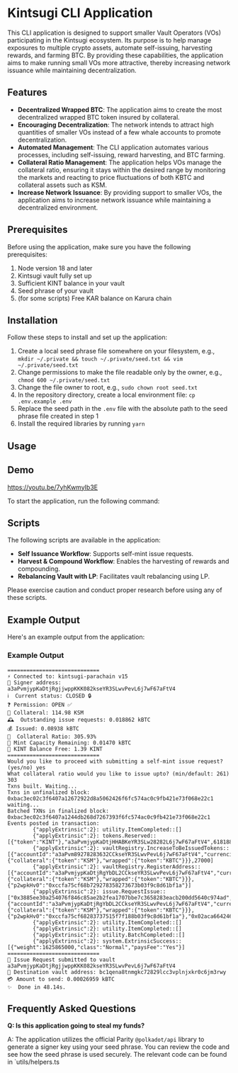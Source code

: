 # Kintsugi CLI Application

This CLI application is designed to support smaller Vault Operators (VOs) participating in the Kintsugi ecosystem. Its purpose is to help manage exposures to multiple crypto assets, automate self-issuing, harvesting rewards, and farming BTC. By providing these capabilities, the application aims to make running small VOs more attractive, thereby increasing network issuance while maintaining decentralization.

## Features

- **Decentralized Wrapped BTC**: The application aims to create the most decentralized wrapped BTC token insured by collateral.
- **Encouraging Decentralization**: The network intends to attract high quantities of smaller VOs instead of a few whale accounts to promote decentralization.
- **Automated Management**: The CLI application automates various processes, including self-issuing, reward harvesting, and BTC farming.
- **Collateral Ratio Management**: The application helps VOs manage the collateral ratio, ensuring it stays within the desired range by monitoring the markets and reacting to price fluctuations of both KBTC and collateral assets such as KSM.
- **Increase Network Issuance**: By providing support to smaller VOs, the application aims to increase network issuance while maintaining a decentralized environment.

## Prerequisites

Before using the application, make sure you have the following prerequisites:

1. Node version 18 and later
2. Kintsugi vault fully set up
3. Sufficient KINT balance in your vault
4. Seed phrase of your vault
5. (for some scripts) Free KAR balance on Karura chain

## Installation

Follow these steps to install and set up the application:

1. Create a local seed phrase file somewhere on your filesystem, e.g., `mkdir ~/.private && touch ~/.private/seed.txt && vim ~/.private/seed.txt`
2. Change permissions to make the file readable only by the owner, e.g., `chmod 600 ~/.private/seed.txt`
3. Change the file owner to root, e.g., `sudo chown root seed.txt`
4. In the repository directory, create a local environment file: `cp .env.example .env`
5. Replace the seed path in the `.env` file with the absolute path to the seed phrase file created in step 1
6. Install the required libraries by running `yarn`

## Usage

## Demo
https://youtu.be/7yhKwmyIb3E

To start the application, run the following command:
<!-- yarn start
 -->

## Scripts

The following scripts are available in the application:

- **Self Issuance Workflow**: Supports self-mint issue requests.
- **Harvest & Compound Workflow**: Enables the harvesting of rewards and compounding.
- **Rebalancing Vault with LP**: Facilitates vault rebalancing using LP.

Please exercise caution and conduct proper research before using any of these scripts.

## Example Output

Here's an example output from the application:

### Example Output
```
=============================
⚡️ Connected to: kintsugi-parachain v15
🔑 Signer address: a3aPvmjypKaDtjRgjjwppKKK082kseYR3SLwvPevL6j7wF67aFtV4
ℹ️  Current status: CLOSED 🔒
❓ Permission: OPEN ✅
🐤 Collateral: 114.98 KSM
🕰  Outstanding issue requests: 0.018862 kBTC
💰 Issued: 0.08938 kBTC
🤌  Collateral Ratio: 305.93%
🌱 Mint Capacity Remaining: 0.01470 kBTC
💸 KINT Balance Free: 1.39 KINT
=============================
Would you like to proceed with submitting a self-mint issue request? (yes/no) yes
What collateral ratio would you like to issue upto? (min/default: 261) 303
Txns built. Waiting...
Txns in unfinalized block: 0xbac3ec02c3f6407a12672922d8a5062426f6fc574ac0c9fb421e73f068e22c1 waiting...
Batched TXNs in finalized block: 0xbac3ec02c3f6407a1244db268d7267393f6fc574ac0c9fb421e73f068e22c1
Events posted in transaction:
        {"applyExtrinsic":2}: utility.ItemCompleted::[]
        {"applyExtrinsic":2}: tokens.Reserved::[{"token":"KINT"},"a3aPvmjypKaDtjHHABKeYR3SLw28282L6j7wF67aFtV4",61818848]
        {"applyExtrinsic":2}: vaultRegistry.IncreaseToBeIssuedTokens::[{"accountId":"a3aPvm89278283632CCkseYR3SLwvPevL6j7wF67aFtV4","currencies":{"collateral":{"token":"KSM"},"wrapped":{"token":"KBTC"}}},27000]
        {"applyExtrinsic":2}: vaultRegistry.RegisterAddress::[{"accountId":"a3aPvmjypKaDtjRgYbDL2CCkseYR3SLwvPevL6j7wF67aFtV4","currencies":{"collateral":{"token":"KSM"},"wrapped":{"token":"KBTC"}}},{"p2wpkHv0":"0xccfa75cf68b729278358273673b03f9c8d61bf1a"}]
        {"applyExtrinsic":2}: issue.RequestIssue::["0x3885ee30a254076f846c85ae2b2fea1707bbe7c3658283eacb200dd5640c974ad","a3aPvmjypKaDtjRgYbDL2CCkseYR3SLwvPevL6j7wF67aFtV4",26959,41,61818848,{"accountId":"a3aPvmjypKaDtjRgYbDL2CCkseYR3SLwvPevL6j7wF67aFtV4","currencies":{"collateral":{"token":"KSM"},"wrapped":{"token":"KBTC"}}},{"p2wpkHv0":"0xccfa75cf68283737515f7f188b03f9c8d61bf1a"},"0x02aca66424646b34d160257929382951b4cfcaed45fe19549c11256a15fa58839b"]
        {"applyExtrinsic":2}: utility.ItemCompleted::[]
        {"applyExtrinsic":2}: utility.ItemCompleted::[]
        {"applyExtrinsic":2}: utility.BatchCompleted::[]
        {"applyExtrinsic":2}: system.ExtrinsicSuccess::[{"weight":1625865000,"class":"Normal","paysFee":"Yes"}]
=============================
🔏 Issue Request submitted to vault a3aPvmjypKaDtjRgjjwppKKK082kseYR3SLwvPevL6j7wF67aFtV4
🔏 Destination vault address: bc1qena8tnmgkc72829lcc3vplnjxkr0c6jm3rwy
💳 Amount to send: 0.00026959 kBTC
✨  Done in 48.14s.
```

## Frequently Asked Questions

**Q: Is this application going to steal my funds?**

A: The application utilizes the official Parity `@polkadot/api` library to generate a signer key using your seed phrase. You can review the code and see how the seed phrase is used securely. The relevant code can be found in `utils/helpers.ts



